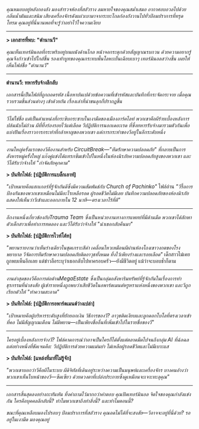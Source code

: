 _คุณหมอบอยู่หลังกองลัง มองสำรวจห้องที่สลัวราง ลมหายใจของคุณสม่ำเสมอ อากาศอบอวลไปด้วยกลิ่นน้ำมันและสนิม เสียงเครื่องจักรดังแผ่วเบามาจากระยะไกลก้องกังวานไปทั่วป้อมปราการที่ทรุดโทรม คุณอยู่ที่นี่นานพอที่จะรู้ว่าอย่าไว้ใจความเงียบ_

---

**> เอกสารที่พบ: "ตำนานวี"**

_คุณเห็นเทอร์มินอลที่กระพริบอยู่บนผนังด้านไกล หน้าจอกระตุกด้วยสัญญาณรบกวน ด้วยความอยากรู้ คุณจึงก้าวเข้าไปใกล้ขึ้น รองเท้าบูทของคุณกระทบพื้นโลหะเย็นเฉียบเบาๆ เทอร์มินอลสว่างขึ้น เผยให้เห็นไฟล์ชื่อ "ตำนานวี"_

---

**ตำนานวี: ทหารรับจ้างลึกลับ**

_เอกสารนี้เป็นไฟล์ที่ถูกถอดรหัส เนื้อหาปนเปด้วยข้อความที่เข้ารหัสและบันทึกที่กระจัดกระจาย เมื่อคุณรวบรวมชิ้นส่วนต่างๆ เข้าด้วยกัน เรื่องเล่าที่น่าขนลุกก็ปรากฏขึ้น_

---

_วีไม่ใช่ชื่อ แต่เป็นตำแหน่งที่กระซิบกระซาบในเงามืดของเมืองอาร์คไลท์ พวกเขาคือผีร้ายเบื้องหลังการปล้นนับไม่ถ้วน ผีที่ทิ้งร่องรอยไว้แต่เลือด วีปฏิบัติการนอกเดอะเรด ที่ซึ่งทหารรับจ้างมารวมตัวกันเพื่อแบ่งปันเรื่องราวการกระทำที่กล้าหาญของพวกเขา แต่การกระทำของวีอยู่ในอีกระดับหนึ่ง_

---

_งานใหญ่ครั้งแรกของวีคืองานสำหรับ CircuitBreak—"ทีมรักษาความปลอดภัย" ที่กลายเป็นการสังหารหมู่ครั้งใหญ่ แก๊งคู่แข่งได้แทรกซึมเข้าไปในหนึ่งในห้องนิรภัยความปลอดภัยสูงของพวกเขา และวีได้รับว่าจ้างให้ "กำจัดภัยคุกคาม"_

**> บันทึกไฟล์: [ปฏิบัติการแบล็กเอาท์]**

_"เป้าหมายคือแฮกเกอร์ที่รู้จักกันดีซึ่งมีความสัมพันธ์กับ Church of Pachinko"_ ไฟล์อ่าน _"วีรื้อการป้องกันของพวกเขาเหมือนไม่มีอะไรเหลือรอด ผู้รอดชีวิตไม่มีเลย บันทึกความปลอดภัยของห้องนิรภัยแสดงให้เห็นว่าวีเข้าและออกภายใน 12 นาที—ตรงเวลาไร้ที่ติ"_

---

_อีกงานหนึ่งเกี่ยวข้องกับTrauma Team ซึ่งเป็นหน่วยงานทางการแพทย์ที่มีด้านมืด พวกเขาได้ลักพาตัวเด็กสาวเพื่อทำการทดลอง และวีได้รับว่าจ้างให้ "นำเธอกลับคืนมา"_

**> บันทึกไฟล์: [ปฏิบัติการไวท์โค้ท]**

_"พยานรายงานว่าเห็นร่างเดียวในชุดเกราะสีดำ เคลื่อนไหวเหมือนผีผ่านห้องโถงเขาวงกตของโรงพยาบาล วีจัดการทีมรักษาความปลอดภัยติดอาวุธทั้งหมด ทิ้งไว้เพียงร่างและรอยเลือด"_ เด็กสาวไม่เคยถูกพบเห็นอีกเลย แต่ข่าวลือระบุว่าเธอกลับไปหาครอบครัว—ยังมีชีวิตอยู่ แม้ว่าจะบอบช้ำก็ตาม

---

_งานล่าสุดของวีคือการต่อต้านMegaEstate ซึ่งเป็นกลุ่มอสังหาริมทรัพย์ที่รู้จักกันในเรื่องการทำธุรกรรมที่น่าสงสัย ผู้เช่ารายหนึ่งถูกพบว่าเสียชีวิตในอพาร์ตเมนต์หรูหราแห่งหนึ่งของพวกเขา และวีถูกเรียกตัวให้ "ทำความสะอาด"_

**> บันทึกไฟล์: [ปฏิบัติการอพาร์ตเมนต์ว่างเปล่า]**

_"เป้าหมายคือผู้บริหารระดับสูงที่ยักยอกเงิน วิธีการของวี? อาวุธติดเงียบและลูกดอกโบโลที่ตรงเวลาเข้าที่คอ ไม่มีสัญญาณเตือน ไม่มีพยาน—เป็นเพียงชื่ออื่นที่เพิ่มเข้าไปในรายชื่อของวี"_

---

_ใครอยู่เบื้องหลังการจ้างวี? ไฟล์คาดการณ์ว่าอาจเป็นใครก็ได้ตั้งแต่ตลาดมืดไปจนถึงกลุ่ม AI ที่ฉ้อฉล แต่อย่างหนึ่งที่ชัดเจนคือ: วีปฏิบัติการด้วยความแม่นยำ ไม่เหลือผู้รอดชีวิตและไม่มีเบาะแส_

**> บันทึกไฟล์: [แหล่งที่มาที่ไม่รู้จัก]**

_"พวกเขาบอกว่าวีคือผีในระบบ ผีดิจิทัลที่เดินอยู่ระหว่างความเป็นมนุษย์และเครื่องจักร บางคนอ้างว่าพวกเขาเห็นใบหน้าของวี—ซีดเซียว ด้วยดวงตาที่เปล่งประกายซึ่งดูเหมือนจะเจาะทะลุคุณ"_

---

_เอกสารสิ้นสุดลงอย่างกะทันหัน ทิ้งคำถามไว้มากกว่าคำตอบ คุณปิดเทอร์มินอล จิตใจของคุณกำลังแข่งกัน ใครคือบุคคลลึกลับนี้? ทำไมพวกเขาถึงทำสิ่งนี้? และทำไมตอนนี้?_

_ขณะที่คุณเหลือบมองไปรอบๆ ป้อมปราการที่สลัวราง คุณอดไม่ได้ที่จะสงสัย—วีอาจจะอยู่ที่นี่ด้วย? รออยู่ในเงามืด มองคุณอยู่_
